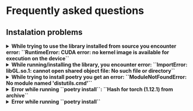 # Frequently asked questions

## Instalation problems
<details>
    <summary>
        <b>While trying to use the library installed from source you encounter error: ``RuntimeError: CUDA error: no kernel image is available for execution on the device``</b>
    </summary>

This error indicates that you actually have pytorch version which does not have CUDA enabled. To solve that you should refer to [https://pytorch.org/get-started/previous-versions/](https://pytorch.org/get-started/previous-versions/).

</details>
<details>
    <summary>
        <b>While running/installing the library, you encounter error: ``ImportError: libGL.so.1: cannot open shared object file: No such file or directory``</b>
    </summary>

You should download the following libraries (often already installed in basic distribution of Unix):
```bash
apt-get install ffmpeg libsm6 libxext6  -y
```

Source: [StackOverflow](https://stackoverflow.com/questions/55313610/importerror-libgl-so-1-cannot-open-shared-object-file-no-such-file-or-directo)
</details>
<details>
    <summary>
        <b>While trying to install poetry you get an error: ``ModuleNotFoundError: No module named 'distutils.cmd'``</b>
    </summary>

It helps to install the following:
```bash
apt-get install python3-distutils
```

Source: [StackOverflow](https://askubuntu.com/questions/1239829/modulenotfounderror-no-module-named-distutils-util)
</details>

<details>
    <summary>
    <b>Error while running ``poetry install``: ``Hash for torch (1.12.1) from archive``</b>
    </summary>

This error might occur when you are in the process of installing and abort the process before it finishes. What you need to do is actually remove all the caches which will run the clean install:
```bash
rm -rf ~/.cache/pypoetry
```
Helpful source: [StackOverflow](https://stackoverflow.com/questions/71001968/python-poetry-install-failure-invalid-hashes)
</details>

<details>
    <summary>
    <b>Error while running ``poetry install``</b>
    </summary>

Sometimes the error while running poetry install persists. Then it might be useful to diable parallel connections in poetry and do everything in single thread. To do so you need to run the following:

```bash
poetry config installer.parallel false
```
Helful source: [StackOverflow](https://stackoverflow.com/questions/71001968/python-poetry-install-failure-invalid-hashes)
</details>
